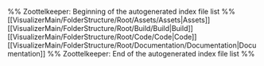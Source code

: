 %% Zoottelkeeper: Beginning of the autogenerated index file list  %%
 [[VisualizerMain/FolderStructure/Root/Assets/Assets|Assets]]
 [[VisualizerMain/FolderStructure/Root/Build/Build|Build]]
 [[VisualizerMain/FolderStructure/Root/Code/Code|Code]]
 [[VisualizerMain/FolderStructure/Root/Documentation/Documentation|Documentation]]
%% Zoottelkeeper: End of the autogenerated index file list  %%

